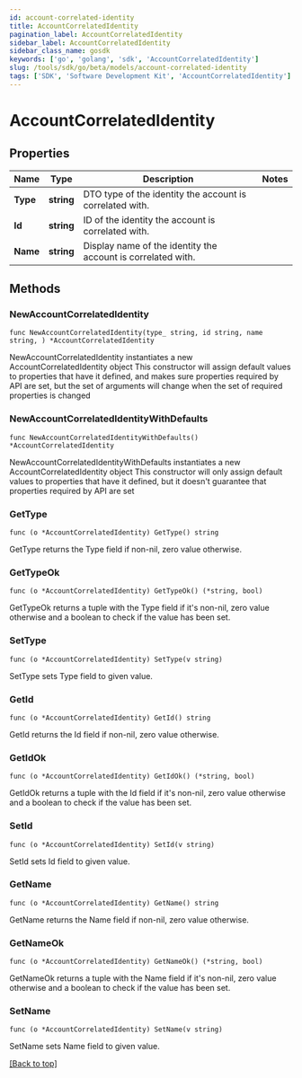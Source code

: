```yaml
---
id: account-correlated-identity
title: AccountCorrelatedIdentity
pagination_label: AccountCorrelatedIdentity
sidebar_label: AccountCorrelatedIdentity
sidebar_class_name: gosdk
keywords: ['go', 'golang', 'sdk', 'AccountCorrelatedIdentity'] 
slug: /tools/sdk/go/beta/models/account-correlated-identity
tags: ['SDK', 'Software Development Kit', 'AccountCorrelatedIdentity']
---
```


# AccountCorrelatedIdentity

## Properties

Name | Type | Description | Notes
------------ | ------------- | ------------- | -------------
**Type** |  **string** | DTO type of the identity the account is correlated with. | 
**Id** |  **string** | ID of the identity the account is correlated with. | 
**Name** |  **string** | Display name of the identity the account is correlated with. | 

## Methods

### NewAccountCorrelatedIdentity

`func NewAccountCorrelatedIdentity(type_ string, id string, name string, ) *AccountCorrelatedIdentity`

NewAccountCorrelatedIdentity instantiates a new AccountCorrelatedIdentity object
This constructor will assign default values to properties that have it defined,
and makes sure properties required by API are set, but the set of arguments
will change when the set of required properties is changed

### NewAccountCorrelatedIdentityWithDefaults

`func NewAccountCorrelatedIdentityWithDefaults() *AccountCorrelatedIdentity`

NewAccountCorrelatedIdentityWithDefaults instantiates a new AccountCorrelatedIdentity object
This constructor will only assign default values to properties that have it defined,
but it doesn't guarantee that properties required by API are set

### GetType

`func (o *AccountCorrelatedIdentity) GetType() string`

GetType returns the Type field if non-nil, zero value otherwise.

### GetTypeOk

`func (o *AccountCorrelatedIdentity) GetTypeOk() (*string, bool)`

GetTypeOk returns a tuple with the Type field if it's non-nil, zero value otherwise
and a boolean to check if the value has been set.

### SetType

`func (o *AccountCorrelatedIdentity) SetType(v string)`

SetType sets Type field to given value.


### GetId

`func (o *AccountCorrelatedIdentity) GetId() string`

GetId returns the Id field if non-nil, zero value otherwise.

### GetIdOk

`func (o *AccountCorrelatedIdentity) GetIdOk() (*string, bool)`

GetIdOk returns a tuple with the Id field if it's non-nil, zero value otherwise
and a boolean to check if the value has been set.

### SetId

`func (o *AccountCorrelatedIdentity) SetId(v string)`

SetId sets Id field to given value.


### GetName

`func (o *AccountCorrelatedIdentity) GetName() string`

GetName returns the Name field if non-nil, zero value otherwise.

### GetNameOk

`func (o *AccountCorrelatedIdentity) GetNameOk() (*string, bool)`

GetNameOk returns a tuple with the Name field if it's non-nil, zero value otherwise
and a boolean to check if the value has been set.

### SetName

`func (o *AccountCorrelatedIdentity) SetName(v string)`

SetName sets Name field to given value.



[[Back to top]](#) 


